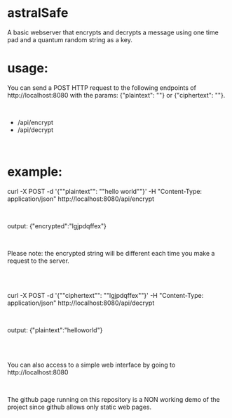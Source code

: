 # astralSafe
A  basic webserver that encrypts and decrypts a message using one time pad and a quantum random string as a key.


# usage:

You can send a POST HTTP request to the following endpoints of http://localhost:8080 with the params: {"plaintext": ""} or {"ciphertext": ""}.

<br />

<ul>
  <li> /api/encrypt </li>
  <li> /api/decrypt </li>
</ul>

<br />

# example:

curl -X POST -d '{""plaintext"": ""hello world""}' -H "Content-Type: application/json" http://localhost:8080/api/encrypt

<br/>

output: {"encrypted":"lgjpdqffex"}

<br />

Please note: the encrypted string will be different each time you make a request to the server.

<br /><br />

curl -X POST -d '{""ciphertext"": ""lgjpdqffex""}' -H "Content-Type: application/json" http://localhost:8080/api/decrypt

<br />

output: {"plaintext":"helloworld"}

<br />
<br />

You can also access to a simple web interface by going to http://localhost:8080

<br />

The github page running on this repository is a NON working demo of the project since github allows only static web pages.
